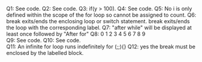 Q1: See code.
Q2: See code.
Q3: if(y > 100).
Q4: See code.
Q5: No i is only defined within the scope of the for loop so cannot be assigned to count.
Q6: break exits/ends the enclosing loop or switch statement.
    break <label> exits/ends the loop with the corresponding label.
Q7: "after while" will be displayed at least once followed by "After for"
Q8: 0 1
    2 3
    4 5
    6 7
    8 9    
 Q9: See code.
 Q10: See code.   
 Q11: An infinite for loop runs indefinitely for (;;){}
 Q12: yes the break must be enclosed by the labelled block.